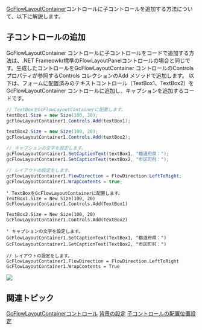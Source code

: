 [GcFlowLayoutContainer](gcdocsite__documentlink?toc-item-id=ef5364bb-463b-45cd-9581-95dd294f10fa)コントロールに子コントロールを追加する方法について、以下に解説します。

## 子コントロールの追加

GcFlowLayoutContainer コントロールに子コントロールをコードで追加する方法は、.NET Frameowkr標準のFlowLayoutPanelコントロールの場合と同じです。生成したコントロールをGcFlowLayoutContainer コントロールのControlsプロパティが参照するControls コレクションのAdd メソッドで追加します。
以下は、フォームに配置済みのテキストコントロール（TextBox1、TextBox2）をGcFlowLayoutContainer コントロールに追加し、キャプションを追加するコードです。

```csharp
// TextBoxをGcFlowLayoutContainerに配置します。
textBox1.Size = new Size(100, 20);
gcFlowLayoutContainer1.Controls.Add(textBox1);

textBox2.Size = new Size(100, 20);
gcFlowLayoutContainer1.Controls.Add(textBox2);

// キャプションの文字を設定します。
gcFlowLayoutContainer1.SetCaptionText(textBox1, "都道府県：");
gcFlowLayoutContainer1.SetCaptionText(textBox2, "市区町村：");

// レイアウトの設定をします。
gcFlowLayoutContainer1.FlowDirection = FlowDirection.LeftToRight;
gcFlowLayoutContainer1.WrapContents = true;
```

```vbnet
' TextBoxをGcFlowLayoutContainerに配置します。
TextBox1.Size = New Size(100, 20)
GcFlowLayoutContainer1.Controls.Add(TextBox1)

TextBox2.Size = New Size(100, 20)
GcFlowLayoutContainer1.Controls.Add(TextBox2)

' キャプションの文字を設定します。
GcFlowLayoutContainer1.SetCaptionText(TextBox1, "都道府県：")
GcFlowLayoutContainer1.SetCaptionText(TextBox2, "市区町村：")

// レイアウトの設定をします。
GcFlowLayoutContainer1.FlowDirection = FlowDirection.LeftToRight
GcFlowLayoutContainer1.WrapContents = True
```

![](/DOCUMENT_SITE_LINK_PREFIX_HERE/document-site-files/images/06fadbb1-c461-433a-b385-ae4966e56069/images/gcflowlayoutcontainer.childcontrol.png)

## 関連トピック

[GcFlowLayoutContainerコントロール](gcdocsite__documentlink?toc-item-id=1d1b19b3-7b14-4dde-95a0-1b6248c94e83)
[背景の設定](gcdocsite__documentlink?toc-item-id=338bd774-0123-425f-b68d-d8e4592d643d)
[子コントロールの配置位置設定](gcdocsite__documentlink?toc-item-id=4d681902-86e7-4a19-b70a-9b95d306983f)
